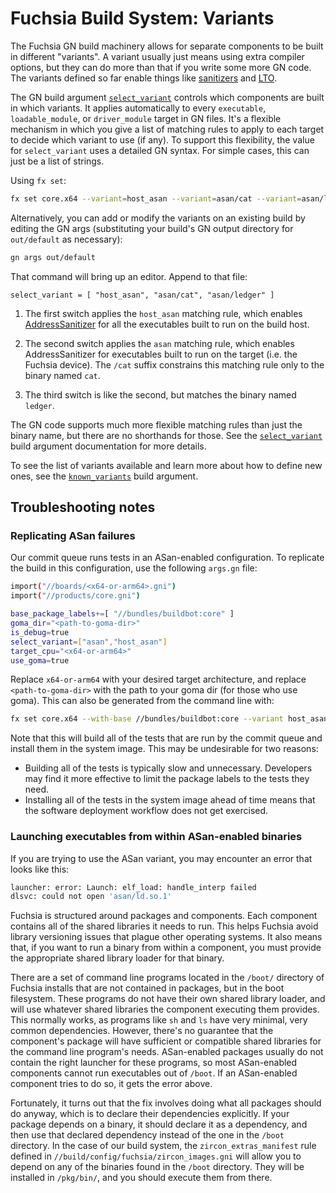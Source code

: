 # Fuchsia Build System: Variants

The Fuchsia GN build machinery allows for separate components to be built
in different "variants".  A variant usually just means using extra compiler
options, but they can do more than that if you write some more GN code.
The variants defined so far enable things like
[sanitizers](https://github.com/google/sanitizers/wiki) and
[LTO](https://llvm.org/docs/LinkTimeOptimization.html).

The GN build argument
[`select_variant`](/docs/gen/build_arguments.md#select_variant)
controls which components are built in which variants.  It applies
automatically to every `executable`, `loadable_module`, or `driver_module`
target in GN files.  It's a flexible mechanism in which you give a list of
matching rules to apply to each target to decide which variant to use (if
any).  To support this flexibility, the value for `select_variant` uses a
detailed GN syntax.  For simple cases, this can just be a list of strings.

Using `fx set`:

```sh
fx set core.x64 --variant=host_asan --variant=asan/cat --variant=asan/ledger
```

Alternatively, you can add or modify the variants on an existing build by
editing the GN args (substituting your build's GN output directory
for `out/default` as necessary):

```sh
gn args out/default
```

That command will bring up an editor. Append to that file:

```
select_variant = [ "host_asan", "asan/cat", "asan/ledger" ]
```

 1. The first switch applies the `host_asan` matching rule, which enables
    [AddressSanitizer](https://clang.llvm.org/docs/AddressSanitizer.html)
    for all the executables built to run on the build host.

 2. The second switch applies the `asan` matching rule, which enables
    AddressSanitizer for executables built to run on the target (i.e. the
    Fuchsia device).  The `/cat` suffix constrains this matching rule only
    to the binary named `cat`.

 3. The third switch is like the second, but matches the binary named `ledger`.

The GN code supports much more flexible matching rules than just the binary
name, but there are no shorthands for those. See the
[`select_variant`](/docs/gen/build_arguments.md#select_variant)
build argument documentation for more details.

To see the list of variants available and learn more about how to define
new ones, see the
[`known_variants`](/docs/gen/build_arguments.md#known_variants)
build argument.

## Troubleshooting notes

### Replicating ASan failures

Our commit queue runs tests in an ASan-enabled configuration. To replicate the
build in this configuration, use the following `args.gn` file:

```sh
import("//boards/<x64-or-arm64>.gni")
import("//products/core.gni")

base_package_labels+=[ "//bundles/buildbot:core" ]
goma_dir="<path-to-goma-dir>"
is_debug=true
select_variant=["asan","host_asan"]
target_cpu="<x64-or-arm64>"
use_goma=true
```

Replace `x64-or-arm64` with your desired target architecture, and replace
`<path-to-goma-dir>` with the path to your goma dir (for those who use goma). This
can also be generated from the command line with:

```sh
fx set core.x64 --with-base //bundles/buildbot:core --variant host_asan --variant asan --goma
```

Note that this will build all of the tests that are run by the commit queue and
install them in the system image. This may be undesirable for two reasons:

 * Building all of the tests is typically slow and unnecessary. Developers may
   find it more effective to limit the package labels to the tests they need.
 * Installing all of the tests in the system image ahead of time means that the
   software deployment workflow does not get exercised.

### Launching executables from within ASan-enabled binaries

If you are trying to use the ASan variant, you may encounter an error that looks
like this:

```sh
launcher: error: Launch: elf_load: handle_interp failed
dlsvc: could not open 'asan/ld.so.1'
```

Fuchsia is structured around packages and components. Each component contains
all of the shared libraries it needs to run. This helps Fuchsia avoid library
versioning issues that plague other operating systems. It also means that, if
you want to run a binary from within a component, you must provide the
appropriate shared library loader for that binary.

There are a set of command line programs located in the `/boot/` directory of
Fuchsia installs that are not contained in packages, but in the boot filesystem.
These programs do not have their own shared library loader, and will use
whatever shared libraries the component executing them provides. This normally
works, as programs like `sh` and `ls` have very minimal, very common
dependencies. However, there's no guarantee that the component's package will
have sufficient or compatible shared libraries for the command line program's
needs. ASan-enabled packages usually do not contain the right launcher for these
programs, so most ASan-enabled components cannot run executables out of
`/boot`. If an ASan-enabled component tries to do so, it gets the error above.

Fortunately, it turns out that the fix involves doing what all packages should
do anyway, which is to declare their dependencies explicitly. If your package
depends on a binary, it should declare it as a dependency, and then use that
declared dependency instead of the one in the `/boot` directory. In the case of
our build system, the `zircon_extras_manifest` rule defined in
`//build/config/fuchsia/zircon_images.gni` will allow you to depend on any of
the binaries found in the `/boot` directory. They will be installed in
`/pkg/bin/`, and you should execute them from there.
